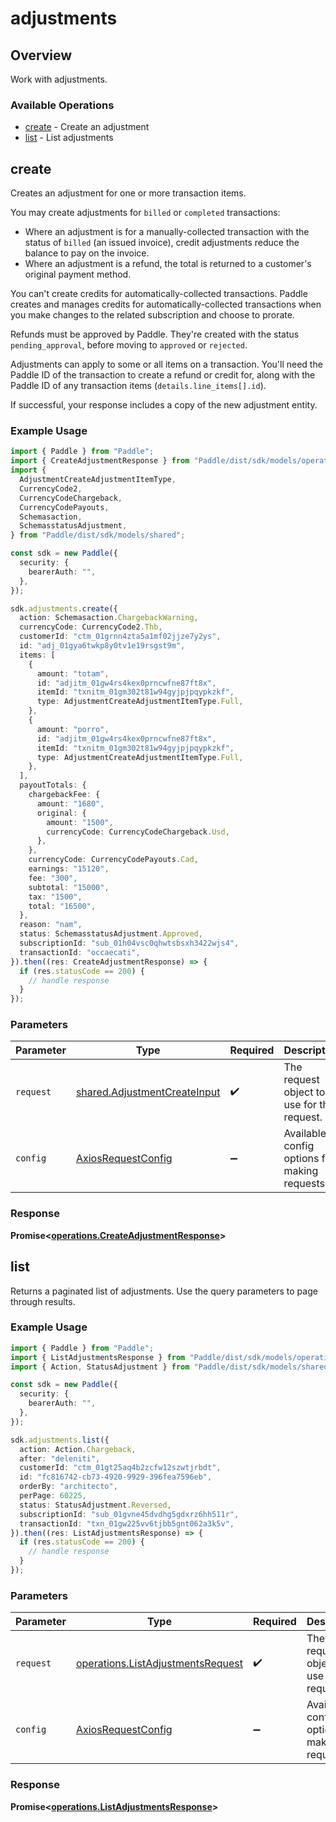 # adjustments

## Overview

Work with adjustments.

### Available Operations

* [create](#create) - Create an adjustment
* [list](#list) - List adjustments

## create

Creates an adjustment for one or more transaction items.

You may create adjustments for `billed` or `completed` transactions:

* Where an adjustment is for a manually-collected transaction with the status of `billed` (an issued invoice), credit adjustments reduce the balance to pay on the invoice.
* Where an adjustment is a refund, the total is returned to a customer's original payment method.

You can't create credits for automatically-collected transactions. Paddle creates and manages credits for automatically-collected transactions when you make changes to the related subscription and choose to prorate.

Refunds must be approved by Paddle. They're created with the status `pending_approval`, before moving to `approved` or `rejected`.

Adjustments can apply to some or all items on a transaction. You'll need the Paddle ID of the transaction to create a refund or credit for,
along with the Paddle ID of any transaction items (`details.line_items[].id`).

If successful, your response includes a copy of the new adjustment entity.

### Example Usage

```typescript
import { Paddle } from "Paddle";
import { CreateAdjustmentResponse } from "Paddle/dist/sdk/models/operations";
import {
  AdjustmentCreateAdjustmentItemType,
  CurrencyCode2,
  CurrencyCodeChargeback,
  CurrencyCodePayouts,
  Schemasaction,
  SchemasstatusAdjustment,
} from "Paddle/dist/sdk/models/shared";

const sdk = new Paddle({
  security: {
    bearerAuth: "",
  },
});

sdk.adjustments.create({
  action: Schemasaction.ChargebackWarning,
  currencyCode: CurrencyCode2.Thb,
  customerId: "ctm_01grnn4zta5a1mf02jjze7y2ys",
  id: "adj_01gya6twkp8y0tv1e19rsgst9m",
  items: [
    {
      amount: "totam",
      id: "adjitm_01gw4rs4kex0prncwfne87ft8x",
      itemId: "txnitm_01gm302t81w94gyjpjpqypkzkf",
      type: AdjustmentCreateAdjustmentItemType.Full,
    },
    {
      amount: "porro",
      id: "adjitm_01gw4rs4kex0prncwfne87ft8x",
      itemId: "txnitm_01gm302t81w94gyjpjpqypkzkf",
      type: AdjustmentCreateAdjustmentItemType.Full,
    },
  ],
  payoutTotals: {
    chargebackFee: {
      amount: "1680",
      original: {
        amount: "1500",
        currencyCode: CurrencyCodeChargeback.Usd,
      },
    },
    currencyCode: CurrencyCodePayouts.Cad,
    earnings: "15120",
    fee: "300",
    subtotal: "15000",
    tax: "1500",
    total: "16500",
  },
  reason: "nam",
  status: SchemasstatusAdjustment.Approved,
  subscriptionId: "sub_01h04vsc0qhwtsbsxh3422wjs4",
  transactionId: "occaecati",
}).then((res: CreateAdjustmentResponse) => {
  if (res.statusCode == 200) {
    // handle response
  }
});
```

### Parameters

| Parameter                                                                    | Type                                                                         | Required                                                                     | Description                                                                  |
| ---------------------------------------------------------------------------- | ---------------------------------------------------------------------------- | ---------------------------------------------------------------------------- | ---------------------------------------------------------------------------- |
| `request`                                                                    | [shared.AdjustmentCreateInput](../../models/shared/adjustmentcreateinput.md) | :heavy_check_mark:                                                           | The request object to use for the request.                                   |
| `config`                                                                     | [AxiosRequestConfig](https://axios-http.com/docs/req_config)                 | :heavy_minus_sign:                                                           | Available config options for making requests.                                |


### Response

**Promise<[operations.CreateAdjustmentResponse](../../models/operations/createadjustmentresponse.md)>**


## list

Returns a paginated list of adjustments. Use the query parameters to page through results.

### Example Usage

```typescript
import { Paddle } from "Paddle";
import { ListAdjustmentsResponse } from "Paddle/dist/sdk/models/operations";
import { Action, StatusAdjustment } from "Paddle/dist/sdk/models/shared";

const sdk = new Paddle({
  security: {
    bearerAuth: "",
  },
});

sdk.adjustments.list({
  action: Action.Chargeback,
  after: "deleniti",
  customerId: "ctm_01gt25aq4b2zcfw12szwtjrbdt",
  id: "fc816742-cb73-4920-9929-396fea7596eb",
  orderBy: "architecto",
  perPage: 60225,
  status: StatusAdjustment.Reversed,
  subscriptionId: "sub_01gvne45dvdhg5gdxrz6hh511r",
  transactionId: "txn_01gw225vv6tjbb5gnt062a3k5v",
}).then((res: ListAdjustmentsResponse) => {
  if (res.statusCode == 200) {
    // handle response
  }
});
```

### Parameters

| Parameter                                                                              | Type                                                                                   | Required                                                                               | Description                                                                            |
| -------------------------------------------------------------------------------------- | -------------------------------------------------------------------------------------- | -------------------------------------------------------------------------------------- | -------------------------------------------------------------------------------------- |
| `request`                                                                              | [operations.ListAdjustmentsRequest](../../models/operations/listadjustmentsrequest.md) | :heavy_check_mark:                                                                     | The request object to use for the request.                                             |
| `config`                                                                               | [AxiosRequestConfig](https://axios-http.com/docs/req_config)                           | :heavy_minus_sign:                                                                     | Available config options for making requests.                                          |


### Response

**Promise<[operations.ListAdjustmentsResponse](../../models/operations/listadjustmentsresponse.md)>**

